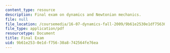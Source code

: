 ```yaml
---
content_type: resource
description: Final exam on dynamics and Newtonian mechanics.
file: null
file_location: /coursemedia/16-07-dynamics-fall-2009/9b61e2530e1df75630a8742564fe76ea_MIT16_07F09_final04.pdf
file_type: application/pdf
resourcetype: Document
title: Final Exam
uid: 9b61e253-0e1d-f756-30a8-742564fe76ea
---
```

